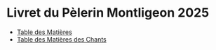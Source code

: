 <!DOCTYPE html>
<html lang="en">
<head>
    <meta charset="UTF-8">
    <meta name="viewport" content="width=device-width, initial-scale=1.0">
    <title>Livret du Pèlerin Montligeon 2025</title>
    <link rel="stylesheet" href="css/style.css">
</head>
<body>
    <h1>Livret du Pèlerin Montligeon 2025</h1>
    <nav>
        <ul>
            <li><a href="pages/sections.html">Table des Matières</a></li>
            <li><a href="pages/chants.html">Table des Matières des Chants</a></li>
        </ul>
    </nav>
</body>
</html>
